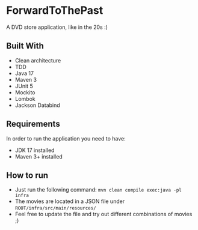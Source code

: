 # ForwardToThePast
A DVD store application, like in the 20s :) 

## Built With
- Clean architecture
- TDD
- Java 17
- Maven 3
- JUnit 5
- Mockito
- Lombok
- Jackson Databind

## Requirements
In order to run the application you need to have:
- JDK 17 installed
- Maven 3+ installed

## How to run
- Just run the following command: `mvn clean compile exec:java -pl infra`
- The movies are located in a JSON file under `ROOT/infra/src/main/resources/`
- Feel free to update the file and try out different combinations of movies ;)
